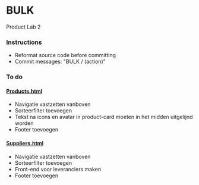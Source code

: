 # BULK
Product Lab 2

### Instructions
* Reformat source code before committing
* Commit messages: "BULK / (action)"

### To do
#### [Products.html](https://lorientheunissen.github.io/bulk/products.html)
* Navigatie vastzetten vanboven
* Sorteerfilter toevoegen
* Tekst na icons en avatar in product-card moeten in het midden uitgelijnd worden
* Footer toevoegen

#### [Suppliers.html](https://lorientheunissen.github.io/bulk/suppliers.html)
* Navigatie vastzetten vanboven
* Sorteerfilter toevoegen
* Front-end voor leveranciers maken
* Footer toevoegen
